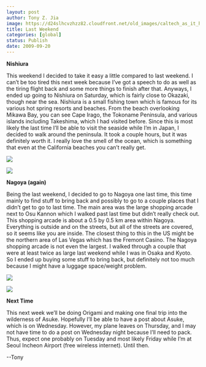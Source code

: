 ```yaml
---
layout: post
author: Tony Z. Jia
image: https://d24slhcvzhzz82.cloudfront.net/old_images/caltech_as_it_happens/6a0105349b8251970b0120a5846ad9970b.jpg
title: Last Weekend
categories: [global]
status: Publish
date: 2009-09-20
---
```


**Nishiura**

This weekend I decided to take it easy a little compared to last weekend. I can’t be too tired this next week because I’ve got a speech to do as well as the tiring flight back and some more things to finish after that. Anyways, I ended up going to Nishiura on Saturday, which is fairly close to Okazaki, though near the sea. Nishiura is a small fishing town which is famous for its various hot spring resorts and beaches. From the beach overlooking Mikawa Bay, you can see Cape Irago, the Tokoname Peninsula, and various islands including Takeshima, which I had visited before. Since this is most likely the last time I’ll be able to visit the seaside while I’m in Japan, I decided to walk around the peninsula. It took a couple hours, but it was definitely worth it. I really love the smell of the ocean, which is something that even at the California beaches you can’t really get. 

![](https://d24slhcvzhzz82.cloudfront.net/old_images/caltech_as_it_happens/6a0105349b8251970b0120a5846b15970b.jpg)

![](https://d24slhcvzhzz82.cloudfront.net/old_images/caltech_as_it_happens/6a0105349b8251970b0120a5dae598970c.jpg)

**Nagoya (again)**

Being the last weekend, I decided to go to Nagoya one last time, this time mainly to find stuff to bring back and possibly to go to a couple places that I didn’t get to go to last time. The main area was the large shopping arcade next to Osu Kannon which I walked past last time but didn’t really check out. This shopping arcade is about a 0.5 by 0.5 km area within Nagoya. Everything is outside and on the streets, but all of the streets are covered, so it seems like you are inside. The closest thing to this in the US might be the northern area of Las Vegas which has the Fremont Casino. The Nagoya shopping arcade is not even the largest. I walked through a couple that were at least twice as large last weekend while I was in Osaka and Kyoto. So I ended up buying some stuff to bring back, but definitely not too much because I might have a luggage space/weight problem.


![](https://d24slhcvzhzz82.cloudfront.net/old_images/caltech_as_it_happens/6a0105349b8251970b0120a5dae5eb970c.jpg)

![](https://d24slhcvzhzz82.cloudfront.net/old_images/caltech_as_it_happens/6a0105349b8251970b0120a5dae602970c.jpg)

**Next Time**

This next week we’ll be doing Origami and making one final trip into the wilderness of Asuke. Hopefully I’ll be able to have a post about Asuke, which is on Wednesday. However, my plane leaves on Thursday, and I may not have time to do a post on Wednesday night because I’ll need to pack. Thus, expect one probably on Tuesday and most likely Friday while I’m at Seoul Incheon Airport (free wireless internet). Until then.

--Tony

